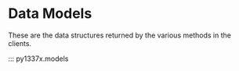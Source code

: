 # Data Models

These are the data structures returned by the various methods in the clients.

::: py1337x.models
